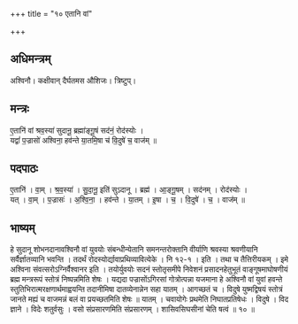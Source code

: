 +++
title = "१० एतानि वां"

+++
## अधिमन्त्रम्
अश्विनौ। कक्षीवान् दैर्घतमस औशिजः। त्रिष्टुप्।

## मन्त्रः
ए॒तानि॑ वां श्रव॒स्या॑ सुदानू॒ ब्रह्मा॑ङ्गू॒षं सद॑नं॒ रोद॑स्योः ।  
यद्वां॑ प॒ज्रासो॑ अश्विना॒ हव॑न्ते या॒तमि॒षा च॑ वि॒दुषे॑ च॒ वाज॑म् ॥

## पदपाठः
ए॒तानि॑ । वा॒म् । श्र॒व॒स्या॑ । सु॒दा॒नू॒ इति॑ सुऽदानू । ब्रह्म॑ । आ॒ङ्गू॒षम् । सद॑नम् । रोद॑स्योः ।  
यत् । वा॒म् । प॒ज्रासः॑ । अ॒श्वि॒ना॒ । हव॑न्ते । या॒तम् । इ॒षा । च॒ । वि॒दुषे॑ । च॒ । वाज॑म् ॥

## भाष्यम्
हे सुदानू शोभनदानावश्विनौ वां युवयोः संबन्धीन्येतानि समनन्तरोक्तानि वीर्याणि श्रवस्या श्रवणीयानि सर्वैर्ज्ञातव्यानि भवन्ति । तदर्थं रोदस्योर्द्यावाप्रथिव्यावित्येके । नि १२-१ । इति । तथा च तैत्तिरीयकम् । इमे अश्विना संवत्सरोऽग्निर्वैश्वानर इति । तयोर्युवयोः सदनं स्तोतृसमीपे निवेशनं प्रसादनहेतुभूतं वाङ्गूषमाघोषणीयं ब्रह्म मन्त्ररूपं स्तोत्रं निष्पन्नमिति शेषः । यद्यदा पज्रासोंऽगिरसां गोत्रोत्पन्ना यजमाना हे अश्विनौ वां युवां हवन्ते स्तुतिभिरात्मरक्षणार्थमाह्वयन्ति तदानीमिषा दातव्येनान्नेन सहा यातम् । आगच्छतं च । विदुषे युष्मद्विषयं स्तोत्रं जानते मह्यं च वाजमन्नं बलं वा प्रयच्छतमिति शेषः ॥ यातम् । चवायोगेः प्रथमेति निघातप्रतिषेधः । विदुषे । विद ज्ञाने । विदेः शतुर्वसुः । वसो संप्रसारणमिति संप्रसारणम् । शासिवसिघसीनां चेति षत्वं ॥ १० ॥
